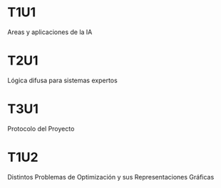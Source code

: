 # T1U1
Areas y aplicaciones de la IA

# T2U1
Lógica difusa para sistemas expertos

# T3U1
Protocolo del Proyecto

# T1U2
Distintos Problemas de Optimización y sus Representaciones Gráficas

